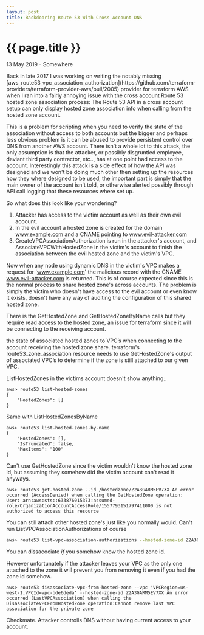 ```yaml
---
layout: post
title: Backdooring Route 53 With Cross Account DNS
---
```


{{ page.title }}
================

<p class="meta">13 May 2019 - Somewhere</p>
Back in late 2017 I was working on writing the notably missing [aws_route53_&shy;vpc_association_authorization](https://github.com/terraform-providers/terraform-provider-aws/pull/2005) provider for terraform AWS when I ran into a fairly annoying issue with the cross account Route 53 hosted zone association process: The Route 53 API in a cross account setup can only display hosted zone association info when calling from the hosted zone account.

This is a problem for scripting when you need to verify the state of the association without access to both accounts but the bigger and perhaps less obvious problem is it can be abused to provide persistent control over DNS from another AWS account. There isn't a whole lot to this attack, the only assumption is that the attacker, or possibly disgruntled employee, deviant third party contractor, etc.., has at one point had access to the account. Interestingly this attack is a side effect of how the API was designed and we won't be doing much other then setting up the resources how they where designed to be used, the important part is simply that the main owner of the account isn't told, or otherwise alerted possibly through API call logging that these resources where set up.

So what does this look like your wondering?
  1. Attacker has access to the victim account as well as their own evil account.
  2. In the evil account a hosted zone is created for the domain www.example.com and a CNAME pointing to www.evil-attacker.com
  2. CreateVPCAssociationAuthorization is run in the attacker's account, and Associate&shy;VPCWithHostedZone in the victim's account to finish the association between the evil hosted zone and the victim's VPC.

Now when any node using dynamic DNS in the victim's VPC makes a request for 'www.example.com' the malicious record with the CNAME www.evil-attacker.com is returned. This is of course expected since this is the normal process to share hosted zone's across accounts. The problem is simply the victim who doesn't have access to the evil account or even know it exists, doesn't have any way of auditing the configuration of this shared hosted zone.

 There is the GetHostedZone and GetHostedZoneByName calls but they require read access to the hosted zone, an issue for terraform since it will be connecting to the receiving account.

the state of associated hosted zones to VPC’s when connecting to the account receiving the hosted zone share.  terraform's route53_zone_association resource needs to use GetHostedZone's output of associated VPC’s to determine if the zone is still attached to our given VPC.

ListHostedZones in the victims account doesn't show anything..
```
aws> route53 list-hosted-zones
{
    "HostedZones": []
}
```

Same with ListHostedZonesByName
```
aws> route53 list-hosted-zones-by-name
{
    "HostedZones": [],
    "IsTruncated": false,
    "MaxItems": "100"
}
```

Can't use GetHostedZone since the victim wouldn't know the hosted zone id, but assuming they somehow did the victim account can't read it anyways.
```wrap
aws> route53 get-hosted-zone --id /hostedzone/Z2A3GARM5EV7XX An error occurred (AccessDenied) when calling the GetHostedZone operation: User: arn:aws:sts::633876015373:assumed-role/OrganizationAccountAccessRole/1557793151797411000 is not authorized to access this resource
```

You can still attach other hosted zone's just like you normally would. Can't run ListVPCAssociationAuthorizations of course

```bash
aws> route53 list-vpc-association-authorizations --hosted-zone-id Z2A3GARM5EV7XXAn error occurred (AccessDenied) when calling the ListVPCAssociationAuthorizations operation: User: arn:aws:sts::633876015373:assumed-role/OrganizationAccountAccessRole/1557793151797411000 is not authorized to access this resource
```

You can dissacociate *if* you somehow know the hosted zone id.

However unfortunately if the attacker leaves your VPC as the only one attached to the zone it will prevent you from removing it even if you had the zone id somehow.

```wrap
aws> route53 disassociate-vpc-from-hosted-zone --vpc 'VPCRegion=us-west-1,VPCId=vpc-bde6deda' --hosted-zone-id Z2A3GARM5EV7XX An error occurred (LastVPCAssociation) when calling the DisassociateVPCFromHostedZone operation:Cannot remove last VPC association for the private zone
```

Checkmate. Attacker controlls DNS without having current access to your account.
